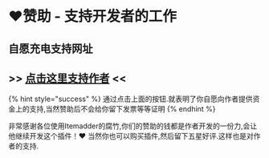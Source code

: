 # ❤️赞助 - 支持开发者的工作

## 自愿充电支持网址

## &gt;&gt; [点击这里支持作者](https://donate.plugin.ga/) &lt;&lt;

{% hint style="success" %}
通过点击上面的按钮.就表明了你自愿向作者提供资金上的支持,当然赞助后不会给你留下发票等等证明
{% endhint %}

非常感谢各位使用Itemadder的腐竹,你们的赞助的钱都是作者开发的一份力,会让他继续开发这个插件！❤️ 当然你也可以购买插件,然后留下五星好评.这样也是对作者的支持.

